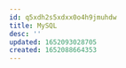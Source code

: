 ```yaml
---
id: q5xdh2s5xdxx0o4h9jmuhdw
title: MySQL
desc: ''
updated: 1652093028705
created: 1652088664353
---
```


